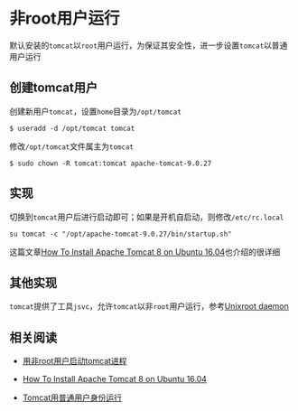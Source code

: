 
# 非root用户运行

默认安装的`tomcat`以`root`用户运行，为保证其安全性，进一步设置`tomcat`以普通用户运行

## 创建tomcat用户

创建新用户`tomcat`，设置`home`目录为`/opt/tomcat`

```
$ useradd -d /opt/tomcat tomcat
```

修改`/opt/tomcat`文件属主为`tomcat`

```
$ sudo chown -R tomcat:tomcat apache-tomcat-9.0.27
```

## 实现

切换到`tomcat`用户后进行启动即可；如果是开机自启动，则修改`/etc/rc.local`

```
su tomcat -c "/opt/apache-tomcat-9.0.27/bin/startup.sh"
```

这篇文章[How To Install Apache Tomcat 8 on Ubuntu 16.04](https://www.digitalocean.com/community/tutorials/how-to-install-apache-tomcat-8-on-ubuntu-16-04)也介绍的很详细

## 其他实现

`tomcat`提供了工具`jsvc`，允许`tomcat`以非`root`用户运行，参考[Unixroot daemon](https://tomcat.apache.org/tomcat-9.0-doc/setup.html)

## 相关阅读

* [用非root用户启动tomcat进程](https://rorschachchan.github.io/2018/04/18/%E4%BD%BF%E7%94%A8%E6%99%AE%E9%80%9A%E7%94%A8%E6%88%B7%E5%90%AF%E5%8A%A8tomcat/)

* [How To Install Apache Tomcat 8 on Ubuntu 16.04](https://www.digitalocean.com/community/tutorials/how-to-install-apache-tomcat-8-on-ubuntu-16-04)

* [Tomcat用普通用户身份运行](http://www.zhengdazhi.com/archives/1382)

